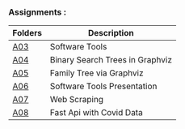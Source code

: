 
### Assignments :

| Folders  | Description                     |
| -------- | ------------------------------- |
|   [A03](https://github.com/chill-chin/4883-Software-Tools/tree/main/Assignments/A03)    | Software Tools |
|   [A04](https://github.com/chill-chin/4883-Software-Tools/tree/main/Assignments/A04)    | Binary Search Trees in Graphviz |
|   [A05](https://github.com/chill-chin/4883-Software-Tools/tree/main/Assignments/A05)    | Family Tree via Graphviz        |
|   [A06](https://github.com/chill-chin/4883-Software-Tools/tree/main/Assignments/A06)    | Software Tools Presentation        |
|   [A07](https://github.com/chill-chin/4883-Software-Tools/tree/main/Assignments/A07)    | Web Scraping        |
|   [A08](https://github.com/chill-chin/4883-Software-Tools/tree/main/Assignments/A08)    | Fast Api with Covid Data        |

